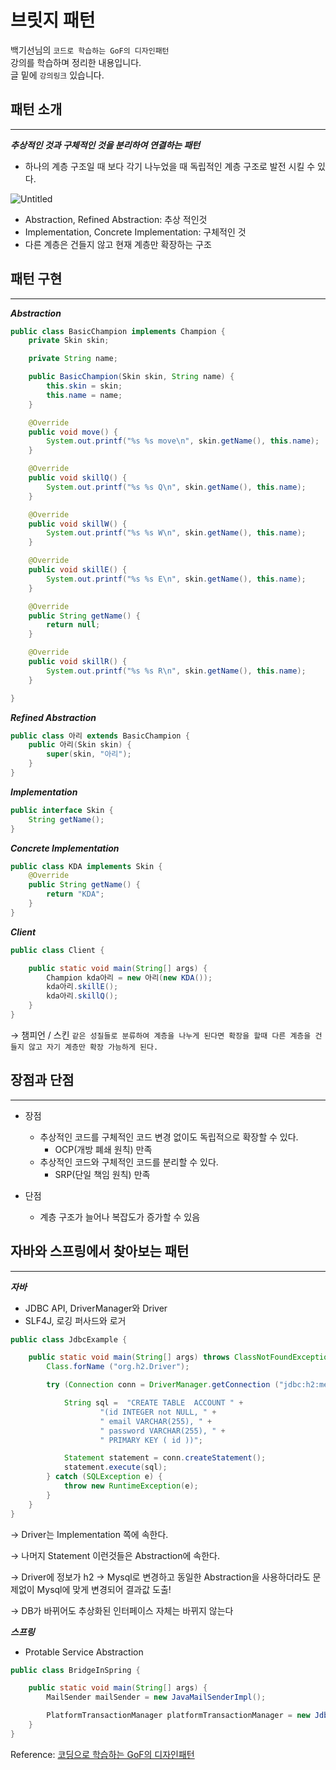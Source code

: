 # 브릿지 패턴

백기선님의 `코드로 학습하는 GoF의 디자인패턴`   
강의를 학습하며 정리한 내용입니다.  
글 밑에 `강의링크` 있습니다.

## 패턴 소개

---

***추상적인 것과 구체적인 것을 분리하여 연결하는 패턴***

- 하나의 계층 구조일 때 보다 각기 나누었을 때 독립적인 계층 구조로 발전 시킬 수 있다.

![Untitled](https://user-images.githubusercontent.com/68279162/176481348-c25586d1-bf1f-4671-84b7-30c08cda4d91.png)


- Abstraction, Refined Abstraction: 추상 적인것
- Implementation, Concrete Implementation: 구체적인 것
- 다른 계층은 건들지 않고 현재 계층만 확장하는 구조

## 패턴 구현

---

***Abstraction***

```java
public class BasicChampion implements Champion {
    private Skin skin;

    private String name;

    public BasicChampion(Skin skin, String name) {
        this.skin = skin;
        this.name = name;
    }

    @Override
    public void move() {
        System.out.printf("%s %s move\n", skin.getName(), this.name);
    }

    @Override
    public void skillQ() {
        System.out.printf("%s %s Q\n", skin.getName(), this.name);
    }

    @Override
    public void skillW() {
        System.out.printf("%s %s W\n", skin.getName(), this.name);
    }

    @Override
    public void skillE() {
        System.out.printf("%s %s E\n", skin.getName(), this.name);
    }

    @Override
    public String getName() {
        return null;
    }

    @Override
    public void skillR() {
        System.out.printf("%s %s R\n", skin.getName(), this.name);
    }

}
```

***Refined Abstraction***

```java
public class 아리 extends BasicChampion {
    public 아리(Skin skin) {
        super(skin, "아리");
    }
}
```

***Implementation***

```java
public interface Skin {
    String getName();
}
```

***Concrete Implementation***

```java
public class KDA implements Skin {
    @Override
    public String getName() {
        return "KDA";
    }
}
```

***Client***

```java
public class Client {

    public static void main(String[] args) {
        Champion kda아리 = new 아리(new KDA());
        kda아리.skillE();
        kda아리.skillQ();
    }
}
```

→ 챔피언 / 스킨 `같은 성질들로 분류하여 계층을 나누게 된다면 확장을 할때 다른 계층을 건들지 않고 자기 계층만 확장 가능하게 된다.` 

## 장점과 단점

---

- 장점
    - 추상적인 코드를 구체적인 코드 변경 없이도 독립적으로 확장할 수 있다.
        - OCP(개방 폐쇄 원칙) 만족
    - 추상적인 코드와 구체적인 코드를 분리할 수 있다.
        - SRP(단일 책임 원칙) 만족

- 단점
    - 계층 구조가 늘어나 복잡도가 증가할 수 있음

## 자바와 스프링에서 찾아보는 패턴

---

***자바***

- JDBC API, DriverManager와 Driver
- SLF4J, 로깅 퍼사드와 로거

```java
public class JdbcExample {

    public static void main(String[] args) throws ClassNotFoundException {
        Class.forName ("org.h2.Driver");

        try (Connection conn = DriverManager.getConnection ("jdbc:h2:mem:~/test", "sa","")) {

            String sql =  "CREATE TABLE  ACCOUNT " +
                    "(id INTEGER not NULL, " +
                    " email VARCHAR(255), " +
                    " password VARCHAR(255), " +
                    " PRIMARY KEY ( id ))";

            Statement statement = conn.createStatement();
            statement.execute(sql);
        } catch (SQLException e) {
            throw new RuntimeException(e);
        }
    }
}
```

→ Driver는 Implementation 쪽에 속한다.

→ 나머지 Statement 이런것들은 Abstraction에 속한다.

→ Driver에 정보가 h2 → Mysql로 변경하고 동일한 Abstraction을 사용하더라도 문제없이 Mysql에 맞게 변경되어 결과값 도출!

→ DB가 바뀌어도 추상화된 인터페이스 자체는 바뀌지 않는다

***스프링***

- Protable Service Abstraction

```java
public class BridgeInSpring {

    public static void main(String[] args) {
        MailSender mailSender = new JavaMailSenderImpl();

        PlatformTransactionManager platformTransactionManager = new JdbcTransactionManager();
    }
}
```

Reference:
[코딩으로 학습하는 GoF의 디자인패턴](https://www.inflearn.com/course/%EB%94%94%EC%9E%90%EC%9D%B8-%ED%8C%A8%ED%84%B4)